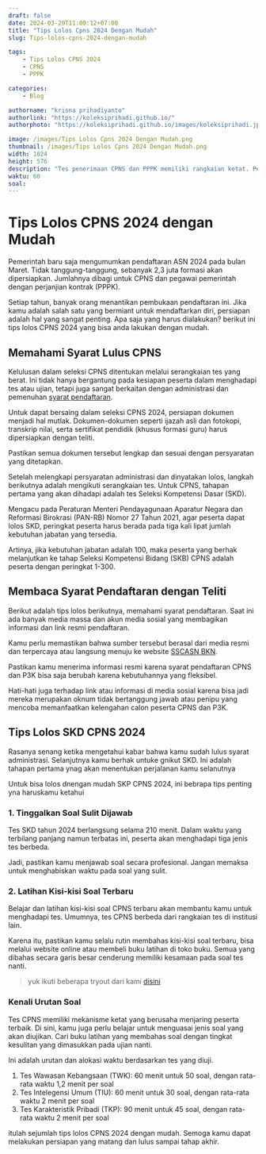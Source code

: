 ```yaml
---
draft: false
date: 2024-03-20T11:00:12+07:00
title: "Tips Lolos Cpns 2024 Dengan Mudah"
slug: Tips-lolos-cpns-2024-dengan-mudah

tags:
    - Tips Lolos CPNS 2024
    - CPNS
    - PPPK

categories:
    - Blog

authorname: "krisna prihadiyanto"
authorlink: "https://koleksiprihadi.github.io/"
authorphoto: "https://koleksiprihadi.github.io/images/koleksiprihadi.jpeg"

image: /images/Tips Lolos Cpns 2024 Dengan Mudah.png
thumbnail: /images/Tips Lolos Cpns 2024 Dengan Mudah.png
width: 1024
height: 576
description: "Tes penerimaan CPNS dan PPPK memiliki rangkaian ketat. Pelajari syarat dan tips lolos berikut ini untuk membuat persiapan kamu semakin baik."
waktu: 60
soal:
---
```

# Tips Lolos CPNS 2024 dengan Mudah

Pemerintah baru saja mengumumkan pendaftaran ASN 2024 pada bulan Maret. Tidak tanggung-tanggung, sebanyak 2,3 juta formasi akan dipersiapkan. Jumlahnya dibagi untuk CPNS dan pegawai pemerintah dengan perjanjian kontrak (PPPK). 

Setiap tahun, banyak orang menantikan pembukaan pendaftaran ini. Jika kamu adalah salah satu yang bermiant untuk mendaftarkan diri, persiapan adalah hal yang sangat penting. Apa saja yang harus dialakukan? berikut ini tips lolos CPNS 2024 yang bisa anda lakukan dengan mudah.

## Memahami Syarat Lulus CPNS

Kelulusan dalam seleksi CPNS ditentukan melalui serangkaian tes yang berat. Ini tidak hanya bergantung pada kesiapan peserta dalam menghadapi tes atau ujian, tetapi juga sangat berkaitan dengan administrasi dan pemenuhan [syarat pendaftaran](https://www.detik.com/edu/edutainment/d-7199179/mau-daftar-cpns-2024-ketahui-syarat-dan-caranya).

Untuk dapat bersaing dalam seleksi CPNS 2024, persiapan dokumen menjadi hal mutlak. Dokumen-dokumen seperti ijazah asli dan fotokopi, transkrip nilai, serta sertifikat pendidik (khusus formasi guru) harus dipersiapkan dengan teliti. 

Pastikan semua dokumen tersebut lengkap dan sesuai dengan persyaratan yang ditetapkan.

Setelah melengkapi persyaratan administrasi dan dinyatakan lolos, langkah berikutnya adalah mengikuti serangkaian tes. Untuk CPNS, tahapan pertama yang akan dihadapi adalah tes Seleksi Kompetensi Dasar (SKD).

Mengacu pada Peraturan Menteri Pendayagunaan Aparatur Negara dan Reformasi Birokrasi (PAN-RB) Nomor 27 Tahun 2021, agar peserta dapat lolos SKD, peringkat peserta harus berada pada tiga kali lipat jumlah kebutuhan jabatan yang tersedia. 

Artinya, jika kebutuhan jabatan adalah 100, maka peserta yang berhak melanjutkan ke tahap Seleksi Kompetensi Bidang (SKB) CPNS adalah peserta dengan peringkat 1-300.

## Membaca Syarat Pendaftaran dengan Teliti

Berikut adalah tips lolos berikutnya, memahami syarat pendaftaran. Saat ini ada banyak media massa dan akun media sosial yang membagikan informasi dan link resmi pendaftaran. 

Kamu perlu memastikan bahwa sumber tersebut berasal dari media resmi dan terpercaya atau langsung menuju ke website [SSCASN BKN](https://sscasn.bkn.go.id/).

Pastikan kamu menerima informasi resmi karena syarat pendaftaran CPNS dan P3K bisa saja berubah karena kebutuhannya yang fleksibel. 

Hati-hati juga terhadap link atau informasi di media sosial karena bisa jadi mereka merupakan oknum tidak bertanggung jawab atau penipu yang mencoba memanfaatkan kelengahan calon peserta CPNS dan P3K.

## Tips Lolos SKD CPNS 2024

Rasanya senang ketika mengetahui kabar bahwa kamu sudah lulus syarat administrasi. Selanjutnya kamu berhak untuke gnikut SKD. Ini adalah tahapan pertama ynag akan menentukan perjalanan kamu selanutnya 

Untuk bisa lolos dnengan mudah SKP CPNS 2024, ini bebrapa tips penting yna haruskamu ketahui

### 1. Tinggalkan Soal Sulit Dijawab

Tes SKD tahun 2024 berlangsung selama 210 menit. Dalam waktu yang terbilang panjang namun terbatas ini, peserta akan menghadapi tiga jenis tes berbeda.

Jadi, pastikan kamu menjawab soal secara profesional. Jangan memaksa untuk menghabiskan waktu pada soal yang sulit. 

### 2. Latihan Kisi-kisi Soal Terbaru

Belajar dan latihan kisi-kisi soal CPNS terbaru akan membantu kamu untuk menghadapi tes. Umumnya, tes CPNS berbeda dari rangkaian tes di institusi lain.


Karena itu, pastikan kamu selalu rutin membahas kisi-kisi soal terbaru, bisa melalui website online atau membeli buku latihan di toko buku. Semua yang dibahas secara garis besar cenderung memiliki kesamaan pada soal tes nanti.

> yuk ikuti beberapa tryout dari kami [disini](https://jagoberkarir.com/categories/bank-soal/)

### Kenali Urutan Soal

Tes CPNS memiliki mekanisme ketat yang berusaha menjaring peserta terbaik. Di sini, kamu juga perlu belajar untuk menguasai jenis soal yang akan diujikan. Cari buku latihan yang membahas soal dengan tingkat kesulitan yang dimasukkan pada ujian nanti.

Ini adalah urutan dan alokasi waktu berdasarkan tes yang diuji.

1. Tes Wawasan Kebangsaan (TWK): 60 menit untuk 50 soal, dengan rata-rata waktu 1,2 menit per soal
2. Tes Intelegensi Umum (TIU): 60 menit untuk 30 soal, dengan rata-rata waktu 2 menit per soal
3. Tes Karakteristik Pribadi (TKP): 90 menit untuk 45 soal, dengan rata-rata waktu 2 menit per soal

itulah sejumlah tips lolos CPNS 2024 dengan mudah. Semoga kamu dapat melakukan persiapan yang matang dan lulus sampai tahap akhir.




